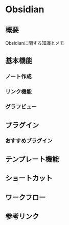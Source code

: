 # Obsidian

## 概要
Obsidianに関する知識とメモ

## 基本機能

### ノート作成

### リンク機能

### グラフビュー

## プラグイン

### おすすめプラグイン

## テンプレート機能

## ショートカット

## ワークフロー

## 参考リンク
